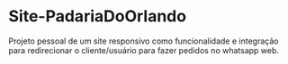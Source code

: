 # Site-PadariaDoOrlando

Projeto pessoal de um site responsivo como funcionalidade e integração para redirecionar o cliente/usuário para fazer pedidos no whatsapp web.


 
